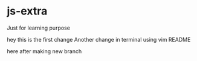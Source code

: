 # js-extra

Just for learning purpose

hey this is the first change
Another change in terminal using vim README

here after making new branch
